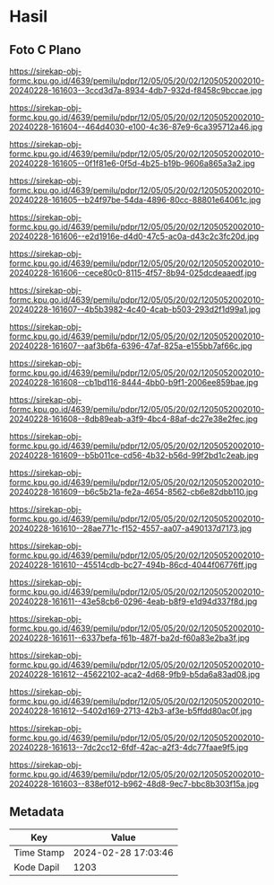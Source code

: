 # Hasil

## Foto C Plano

https://sirekap-obj-formc.kpu.go.id/4639/pemilu/pdpr/12/05/05/20/02/1205052002010-20240228-161603--3ccd3d7a-8934-4db7-932d-f8458c9bccae.jpg

https://sirekap-obj-formc.kpu.go.id/4639/pemilu/pdpr/12/05/05/20/02/1205052002010-20240228-161604--464d4030-e100-4c36-87e9-6ca395712a46.jpg

https://sirekap-obj-formc.kpu.go.id/4639/pemilu/pdpr/12/05/05/20/02/1205052002010-20240228-161605--0f1f81e6-0f5d-4b25-b19b-9606a865a3a2.jpg

https://sirekap-obj-formc.kpu.go.id/4639/pemilu/pdpr/12/05/05/20/02/1205052002010-20240228-161605--b24f97be-54da-4896-80cc-88801e64061c.jpg

https://sirekap-obj-formc.kpu.go.id/4639/pemilu/pdpr/12/05/05/20/02/1205052002010-20240228-161606--e2d1916e-d4d0-47c5-ac0a-d43c2c3fc20d.jpg

https://sirekap-obj-formc.kpu.go.id/4639/pemilu/pdpr/12/05/05/20/02/1205052002010-20240228-161606--cece80c0-8115-4f57-8b94-025dcdeaaedf.jpg

https://sirekap-obj-formc.kpu.go.id/4639/pemilu/pdpr/12/05/05/20/02/1205052002010-20240228-161607--4b5b3982-4c40-4cab-b503-293d2f1d99a1.jpg

https://sirekap-obj-formc.kpu.go.id/4639/pemilu/pdpr/12/05/05/20/02/1205052002010-20240228-161607--aaf3b6fa-6396-47af-825a-e155bb7af66c.jpg

https://sirekap-obj-formc.kpu.go.id/4639/pemilu/pdpr/12/05/05/20/02/1205052002010-20240228-161608--cb1bd116-8444-4bb0-b9f1-2006ee859bae.jpg

https://sirekap-obj-formc.kpu.go.id/4639/pemilu/pdpr/12/05/05/20/02/1205052002010-20240228-161608--8db89eab-a3f9-4bc4-88af-dc27e38e2fec.jpg

https://sirekap-obj-formc.kpu.go.id/4639/pemilu/pdpr/12/05/05/20/02/1205052002010-20240228-161609--b5b011ce-cd56-4b32-b56d-99f2bd1c2eab.jpg

https://sirekap-obj-formc.kpu.go.id/4639/pemilu/pdpr/12/05/05/20/02/1205052002010-20240228-161609--b6c5b21a-fe2a-4654-8562-cb6e82dbb110.jpg

https://sirekap-obj-formc.kpu.go.id/4639/pemilu/pdpr/12/05/05/20/02/1205052002010-20240228-161610--28ae771c-f152-4557-aa07-a490137d7173.jpg

https://sirekap-obj-formc.kpu.go.id/4639/pemilu/pdpr/12/05/05/20/02/1205052002010-20240228-161610--45514cdb-bc27-494b-86cd-4044f06776ff.jpg

https://sirekap-obj-formc.kpu.go.id/4639/pemilu/pdpr/12/05/05/20/02/1205052002010-20240228-161611--43e58cb6-0296-4eab-b8f9-e1d94d337f8d.jpg

https://sirekap-obj-formc.kpu.go.id/4639/pemilu/pdpr/12/05/05/20/02/1205052002010-20240228-161611--6337befa-f61b-487f-ba2d-f60a83e2ba3f.jpg

https://sirekap-obj-formc.kpu.go.id/4639/pemilu/pdpr/12/05/05/20/02/1205052002010-20240228-161612--45622102-aca2-4d68-9fb9-b5da6a83ad08.jpg

https://sirekap-obj-formc.kpu.go.id/4639/pemilu/pdpr/12/05/05/20/02/1205052002010-20240228-161612--5402d169-2713-42b3-af3e-b5ffdd80ac0f.jpg

https://sirekap-obj-formc.kpu.go.id/4639/pemilu/pdpr/12/05/05/20/02/1205052002010-20240228-161613--7dc2cc12-6fdf-42ac-a2f3-4dc77faae9f5.jpg

https://sirekap-obj-formc.kpu.go.id/4639/pemilu/pdpr/12/05/05/20/02/1205052002010-20240228-161603--838ef012-b962-48d8-9ec7-bbc8b303f15a.jpg


## Metadata

| Key        | Value               |
| ---------- | ------------------- |
| Time Stamp | 2024-02-28 17:03:46 |
| Kode Dapil | 1203                |



